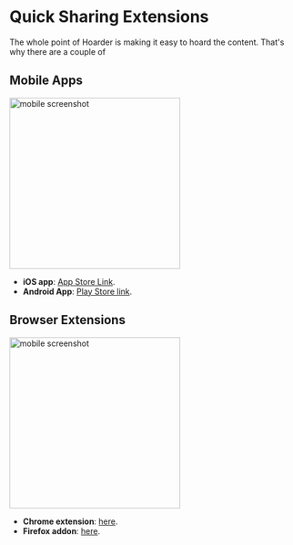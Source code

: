 # Quick Sharing Extensions

The whole point of Hoarder is making it easy to hoard the content. That's why there are a couple of 

## Mobile Apps

<img src="/img/quick-sharing/mobile.png" alt="mobile screenshot" width="300"/>


- **iOS app**: [App Store Link](https://apps.apple.com/us/app/hoarder-app/id6479258022).
- **Android App**: [Play Store link](https://play.google.com/store/apps/details?id=app.hoarder.hoardermobile&pcampaignid=web_share).

## Browser Extensions

<img src="/img/quick-sharing/extension.png" alt="mobile screenshot" width="300"/>

- **Chrome extension**: [here](https://chromewebstore.google.com/detail/hoarder/kgcjekpmcjjogibpjebkhaanilehneje).
- **Firefox addon**: [here](https://addons.mozilla.org/en-US/firefox/addon/hoarder/).
